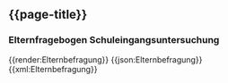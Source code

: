 ## {{page-title}}

### Elternfragebogen Schuleingangsuntersuchung
<tabs>
    <tab title="Übersicht">      
        {{render:Elternbefragung}}
    </tab>
    <tab title="JSON">
        {{json:Elternbefragung}}
    </tab>
    <tab title="XML">
        {{xml:Elternbefragung}}
    </tab>
</tabs>